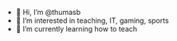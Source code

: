 - 👋 Hi, I’m @thumasb
- 👀 I’m interested in teaching, IT, gaming, sports
- 🌱 I’m currently learning how to teach

<!---
thumasb/thumasb is a ✨ special ✨ repository because its `README.md` (this file) appears on your GitHub profile.
You can click the Preview link to take a look at your changes.
--->

